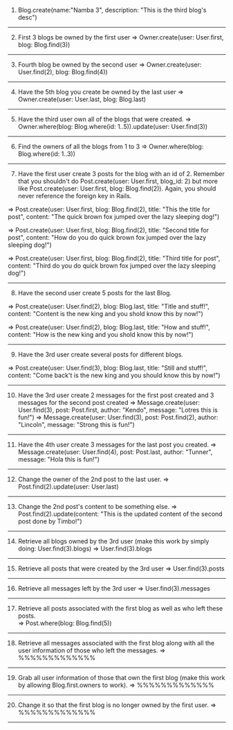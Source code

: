 1. Blog.create(name:"Namba 3", description: "This is the third blog's desc")

************************************************************************************************
2. First 3 blogs be owned by the first user
=> Owner.create(user: User.first, blog: Blog.find(3))

************************************************************************************************
3. Fourth blog be owned by the second user
=> Owner.create(user: User.find(2), blog: Blog.find(4))

************************************************************************************************

4. Have the 5th blog you create be owned by the last user
=> Owner.create(user: User.last, blog: Blog.last)

************************************************************************************************

5. Have the third user own all of the blogs that were created.
=> Owner.where(blog: Blog.where(id: 1..5)).update(user: User.find(3))

************************************************************************************************

6. Find the owners of all the blogs from 1 to 3
=> Owner.where(blog: Blog.where(id: 1..3))

************************************************************************************************

7. Have the first user create 3 posts for the blog with an id of 2.
Remember that you shouldn't do Post.create(user: User.first, blog_id: 2) but more like Post.create(user: User.first, blog: Blog.find(2)). Again, you should never reference the foreign key in Rails.

=> Post.create(user: User.first, blog: Blog.find(2), title: "This the title for post", content: "The quick brown fox jumped over the lazy sleeping dog!")

=> Post.create(user: User.first, blog: Blog.find(2), title: "Second title for post", content: "How do you do quick brown fox jumped over the lazy sleeping dog!")

=> Post.create(user: User.first, blog: Blog.find(2), title: "Third title for post", content: "Third do you do quick brown fox jumped over the lazy sleeping dog!")

************************************************************************************************

8. Have the second user create 5 posts for the last Blog.

=> Post.create(user: User.find(2), blog: Blog.last, title: "Title and stuff!", content: "Content is the new king and you shold know this by now!")

=> Post.create(user: User.find(2), blog: Blog.last, title: "How and stuff!", content: "How is the new king and you shold know this by now!")

************************************************************************************************

9. Have the 3rd user create several posts for different blogs.

=> Post.create(user: User.find(3), blog: Blog.last, title: "Still and stuff!", content: "Come back't is the new king and you should know this by now!")

************************************************************************************************

10. Have the 3rd user create 2 messages for the first post created and 3 messages for the second post created
=> Message.create(user: User.find(3), post: Post.first, author: "Kendo", message: "Lotres this is fun!")
=> Message.create(user: User.find(3), post: Post.find(2), author: "Lincoln", message: "Strong this is fun!")

************************************************************************************************

11. Have the 4th user create 3 messages for the last post you created.
=> Message.create(user: User.find(4), post: Post.last, author: "Tunner", message: "Hola this is fun!")

************************************************************************************************

12. Change the owner of the 2nd post to the last user.
=> Post.find(2).update(user: User.last)

************************************************************************************************

13. Change the 2nd post's content to be something else.
=> Post.find(2).update(content: "This is the updated content of the second post done by Timbo!")

************************************************************************************************

14. Retrieve all blogs owned by the 3rd user (make this work by simply doing: User.find(3).blogs)
=> User.find(3).blogs

************************************************************************************************

15. Retrieve all posts that were created by the 3rd user
=> User.find(3).posts

************************************************************************************************

16. Retrieve all messages left by the 3rd user
=> User.find(3).messages

************************************************************************************************

17. Retrieve all posts associated with the first blog as well as who left these posts.  
=> Post.where(blog: Blog.find(5))

************************************************************************************************

18. Retrieve all messages associated with the first blog along with all the user information of those who left the messages.
=> %%%%%%%%%%%%%

************************************************************************************************

19. Grab all user information of those that own the first blog (make this work by allowing Blog.first.owners to work).
=> %%%%%%%%%%%%%

************************************************************************************************

20. Change it so that the first blog is no longer owned by the first user.
=> %%%%%%%%%%%%%

************************************************************************************************
